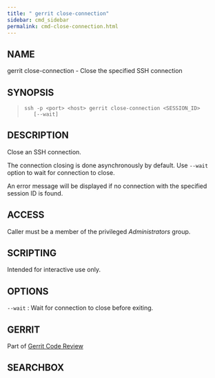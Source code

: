 ```yaml
---
title: " gerrit close-connection"
sidebar: cmd_sidebar
permalink: cmd-close-connection.html
---
```

## NAME

gerrit close-connection - Close the specified SSH connection

## SYNOPSIS

> 
> 
>     ssh -p <port> <host> gerrit close-connection <SESSION_ID>
>        [--wait]

## DESCRIPTION

Close an SSH connection.

The connection closing is done asynchronously by default. Use `--wait`
option to wait for connection to close.

An error message will be displayed if no connection with the specified
session ID is found.

## ACCESS

Caller must be a member of the privileged *Administrators* group.

## SCRIPTING

Intended for interactive use only.

## OPTIONS

`--wait` : Wait for connection to close before exiting.

## GERRIT

Part of [Gerrit Code Review](index.html)

## SEARCHBOX

